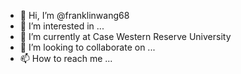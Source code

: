 - 👋 Hi, I’m @franklinwang68
- 👀 I’m interested in ...
- 🌱 I’m currently at Case Western Reserve University
- 💞️ I’m looking to collaborate on ...
- 📫 How to reach me ...

<!---
franklinwang68/franklinwagn68 is a ✨ special ✨ repository because its `README.md` (this file) appears on your GitHub profile.
You can click the Preview link to take a look at your changes.
--->
